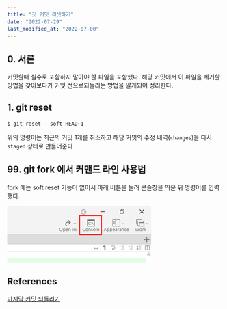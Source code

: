 ```yaml
---
title: "깃 커밋 리셋하기"
date: "2022-07-29"
last_modified_at: "2022-07-00"
---
```


## 0. 서론
커밋할때 실수로 포함하지 말아야 할 파일을 포함했다. 해당 커밋에서 이 파일을 제거할 방법을 찾아보다가 커밋 전으로되돌리는 방법을 알게되어 정리한다.

## 1. git reset
```shell
$ git reset --soft HEAD~1
```

위의 명령어는 최근의 커밋 1개를 취소하고 해당 커밋의 수정 내역(`changes`)을 다시 `staged` 상태로 만들어준다

## 99. git fork 에서 커맨드 라인 사용법
fork 에는 soft reset 기능이 없어서 아래 버튼을 눌러 콘솔창을 띄운 뒤 명령어를 입력했다.

![console-button](./999-console-button.png)

## References
[마지막 커밋 되돌리기](https://codechacha.com/ko/git-undo-last-commit/)